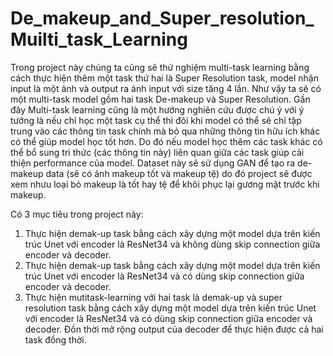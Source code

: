 # De_makeup_and_Super_resolution_Muilti_task_Learning
Trong project này chúng ta cũng sẽ thử nghiệm multi-task learning bằng cách thực hiện thêm một task thứ hai là Super Resolution task, model nhận input là một ảnh và output ra ảnh input với size tăng 4 lần. Như vậy ta sẽ có một multi-task model gồm hai task De-makeup và Super Resolution.
Gần đây Multi-task learning cũng là một hướng nghiên cứu được chú ý với ý tưởng là nếu chỉ học một task cụ thể thì đôi khi model có thể sẽ chỉ tập trung vào các thông tin task chính mà bỏ qua những thông tin hữu ích khác có thể giúp model học tốt hơn. Do đó nếu model học thêm các task khác có thể bổ sung tri thức (các thông tin này) liên quan giữa các task giúp cải thiện performance của model.
Dataset này sẽ sử dụng GAN để tạo ra de-makeup data (sẽ có ảnh makeup tốt và makeup tệ) do đó project sẽ được xem nhưu loại bỏ makeup là tốt hay tệ để khôi phục lại gương mặt trước khi makeup.

Có 3 mục tiêu trong project này:
1. Thực hiện demak-up task bằng cách xây dựng một model dựa trên kiến trúc Unet với encoder là ResNet34 và không dùng skip connection giữa encoder và decoder.
2. Thực hiện demak-up task bằng cách xây dựng một model dựa trên kiến trúc Unet với encoder là ResNet34 và có dùng skip connection giữa encoder và decoder.
3. Thực hiện mutitask-learning với hai task là demak-up và super resolution task bằng cách xây dựng một model dựa  trên kiến trúc Unet với encoder là ResNet34 và có dùng skip connection giữa encoder và decoder. Đồn thời mở rộng output của decoder để thực hiện được cả hai task đồng thời.

